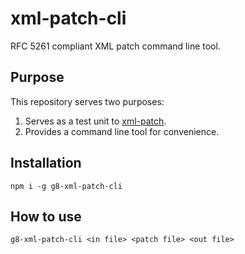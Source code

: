 # xml-patch-cli

RFC 5261 compliant XML patch command line tool.

## Purpose

This repository serves two purposes:

1. Serves as a test unit to [xml-patch](https://github.com/eidng8/xml-patch).
2. Provides a command line tool for convenience.

## Installation

```
npm i -g g8-xml-patch-cli
```

## How to use

```
g8-xml-patch-cli <in file> <patch file> <out file>
```
